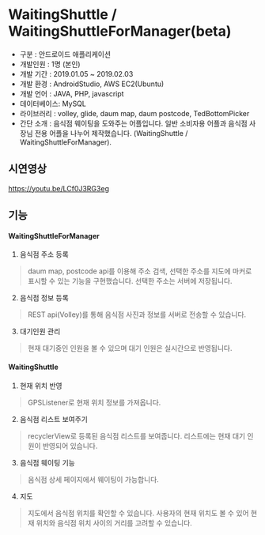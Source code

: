 WaitingShuttle / WaitingShuttleForManager(beta)
=============
- 구분 : 안드로이드 애플리케이션
- 개발인원 : 1명 (본인)
- 개발 기간 : 2019.01.05 ~ 2019.02.03
- 개발 환경 : AndroidStudio, AWS EC2(Ubuntu)
- 개발 언어 : JAVA, PHP, javascript
- 데이터베이스: MySQL
- 라이브러리 : volley, glide, daum map, daum postcode, TedBottomPicker
- 간단 소개 : 음식점 웨이팅을 도와주는 어플입니다. 일반 소비자용 어플과 음식점 사장님 전용 어플을 나누어 제작했습니다. (WaitingShuttle / WaitingShuttleForManager).

## 시연영상
https://youtu.be/LCf0J3RG3eg

## 기능
#### WaitingShuttleForManager
  1. 음식점 주소 등록
  > daum map, postcode api를 이용해 주소 검색, 선택한 주소를 지도에 마커로 표시할 수 있는 기능을 구현했습니다.
  선택한 주소는 서버에 저장됩니다.
  2. 음식점 정보 등록
  >REST api(Volley)를 통해 음식점 사진과 정보를 서버로 전송할 수 있습니다.
  3. 대기인원 관리
  >현재 대기중인 인원을 볼 수 있으며 대기 인원은 실시간으로 반영됩니다.

#### WaitingShuttle
  1. 현재 위치 반영
  >GPSListener로 현재 위치 정보를 가져옵니다.
  2. 음식점 리스트 보여주기
  >recyclerView로 등록된 음식점 리스트를 보여줍니다. 리스트에는 현재 대기 인원이 반영되어 있습니다.
  3. 음식점 웨이팅 기능
  >음식점 상세 페이지에서 웨이팅이 가능합니다.
  4. 지도 
  >지도에서 음식점 위치를 확인할 수 있습니다. 사용자의 현재 위치도 볼 수 있어 현재 위치와 음식점 위치 사이의 거리를 고려할 수 있습니다.
  
